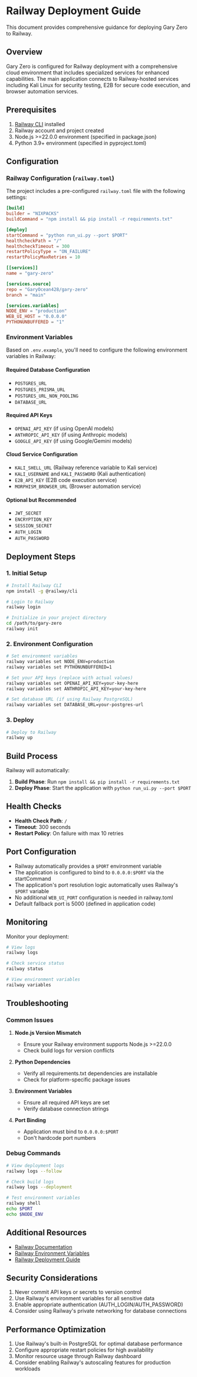 # Railway Deployment Guide

This document provides comprehensive guidance for deploying Gary Zero to Railway.

## Overview

Gary Zero is configured for Railway deployment with a comprehensive cloud environment that includes specialized services for enhanced capabilities. The main application connects to Railway-hosted services including Kali Linux for security testing, E2B for secure code execution, and browser automation services.

## Prerequisites

1. [Railway CLI](https://docs.railway.app/develop/cli) installed
2. Railway account and project created
3. Node.js >=22.0.0 environment (specified in package.json)
4. Python 3.9+ environment (specified in pyproject.toml)

## Configuration

### Railway Configuration (`railway.toml`)

The project includes a pre-configured `railway.toml` file with the following settings:

```toml
[build]
builder = "NIXPACKS"
buildCommand = "npm install && pip install -r requirements.txt"

[deploy]
startCommand = "python run_ui.py --port $PORT"
healthcheckPath = "/"
healthcheckTimeout = 300
restartPolicyType = "ON_FAILURE"
restartPolicyMaxRetries = 10

[[services]]
name = "gary-zero"

[services.source]
repo = "GaryOcean428/gary-zero"
branch = "main"

[services.variables]
NODE_ENV = "production"
WEB_UI_HOST = "0.0.0.0"
PYTHONUNBUFFERED = "1"
```

### Environment Variables

Based on `.env.example`, you'll need to configure the following environment variables in Railway:

#### Required Database Configuration
- `POSTGRES_URL`
- `POSTGRES_PRISMA_URL`
- `POSTGRES_URL_NON_POOLING`
- `DATABASE_URL`

#### Required API Keys
- `OPENAI_API_KEY` (if using OpenAI models)
- `ANTHROPIC_API_KEY` (if using Anthropic models)
- `GOOGLE_API_KEY` (if using Google/Gemini models)

#### Cloud Service Configuration
- `KALI_SHELL_URL` (Railway reference variable to Kali service)
- `KALI_USERNAME` and `KALI_PASSWORD` (Kali authentication)
- `E2B_API_KEY` (E2B code execution service)
- `MORPHISM_BROWSER_URL` (Browser automation service)

#### Optional but Recommended
- `JWT_SECRET`
- `ENCRYPTION_KEY`
- `SESSION_SECRET`
- `AUTH_LOGIN`
- `AUTH_PASSWORD`

## Deployment Steps

### 1. Initial Setup

```bash
# Install Railway CLI
npm install -g @railway/cli

# Login to Railway
railway login

# Initialize in your project directory
cd /path/to/gary-zero
railway init
```

### 2. Environment Configuration

```bash
# Set environment variables
railway variables set NODE_ENV=production
railway variables set PYTHONUNBUFFERED=1

# Set your API keys (replace with actual values)
railway variables set OPENAI_API_KEY=your-key-here
railway variables set ANTHROPIC_API_KEY=your-key-here

# Set database URL (if using Railway PostgreSQL)
railway variables set DATABASE_URL=your-postgres-url
```

### 3. Deploy

```bash
# Deploy to Railway
railway up
```

## Build Process

Railway will automatically:

1. **Build Phase**: Run `npm install && pip install -r requirements.txt`
2. **Deploy Phase**: Start the application with `python run_ui.py --port $PORT`

## Health Checks

- **Health Check Path**: `/`
- **Timeout**: 300 seconds
- **Restart Policy**: On failure with max 10 retries

## Port Configuration

- Railway automatically provides a `$PORT` environment variable
- The application is configured to bind to `0.0.0.0:$PORT` via the startCommand
- The application's port resolution logic automatically uses Railway's `$PORT` variable
- No additional `WEB_UI_PORT` configuration is needed in railway.toml
- Default fallback port is 5000 (defined in application code)

## Monitoring

Monitor your deployment:

```bash
# View logs
railway logs

# Check service status
railway status

# View environment variables
railway variables
```

## Troubleshooting

### Common Issues

1. **Node.js Version Mismatch**
   - Ensure your Railway environment supports Node.js >=22.0.0
   - Check build logs for version conflicts

2. **Python Dependencies**
   - Verify all requirements.txt dependencies are installable
   - Check for platform-specific package issues

3. **Environment Variables**
   - Ensure all required API keys are set
   - Verify database connection strings

4. **Port Binding**
   - Application must bind to `0.0.0.0:$PORT`
   - Don't hardcode port numbers

### Debug Commands

```bash
# View deployment logs
railway logs --follow

# Check build logs
railway logs --deployment

# Test environment variables
railway shell
echo $PORT
echo $NODE_ENV
```

## Additional Resources

- [Railway Documentation](https://docs.railway.app/)
- [Railway Environment Variables](https://docs.railway.app/develop/variables)
- [Railway Deployment Guide](https://docs.railway.app/deploy/railway-up)

## Security Considerations

1. Never commit API keys or secrets to version control
2. Use Railway's environment variables for all sensitive data
3. Enable appropriate authentication (AUTH_LOGIN/AUTH_PASSWORD)
4. Consider using Railway's private networking for database connections

## Performance Optimization

1. Use Railway's built-in PostgreSQL for optimal database performance
2. Configure appropriate restart policies for high availability
3. Monitor resource usage through Railway dashboard
4. Consider enabling Railway's autoscaling features for production workloads